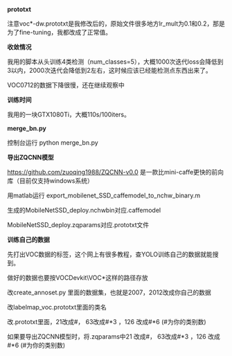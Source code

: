 **prototxt**

注意voc\*-dw.prototxt是我修改后的，原始文件很多地方lr_mult为0.1和0.2，那是为了fine-tuning，我都改成了正常值。

**收敛情况**

我用的脚本从头训练4类检测（num_classes=5），大概1000次迭代loss会降低到3以内，2000次迭代会降低到2左右，这时候应该已经能检测点东西出来了。

VOC0712的数据下降很慢，还在继续观察中

**训练时间**

我用的一块GTX1080Ti，大概110s/100iters。

**merge_bn.py**

控制台运行 python merge_bn.py 

**导出ZQCNN模型**

https://github.com/zuoqing1988/ZQCNN-v0.0 是一款比mini-caffe更快的前向库（目前仅支持windows系统）

用matlab运行 export_mobilenet_SSD_caffemodel_to_nchw_binary.m

生成的MobileNetSSD_deploy.nchwbin对应.caffemodel

MobileNetSSD_deploy.zqparams对应.prototxt文件

**训练自己的数据**

先打出VOC数据的标签，这个网上有很多教程，查YOLO训练自己的数据就能搜到。

做好的数据也要按VOCDevkit\VOC*这样的路径存放

改create_annoset.py 里面的数据集，也就是2007，2012改成你自己的数据

改labelmap_voc.prototxt里面的类名

改.prototxt里面，21改成#， 63改成#*3 ，126 改成#*6 (#为你的类别数)

如果要导出ZQCNN模型时，将.zqparams中21 改成#， 63改成#*3 ，126 改成#*6 (#为你的类别数)


